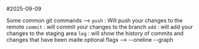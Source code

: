 #2025-09-09

Some common git commands -->
    `push` : Will push your changes to the remote
    `commit` : will commit your changes to the branch
    `add` : will add your changes to the staging area
    `log` : will show the history of commits and changes that have been made
        optional flags --> --oneline --graph
